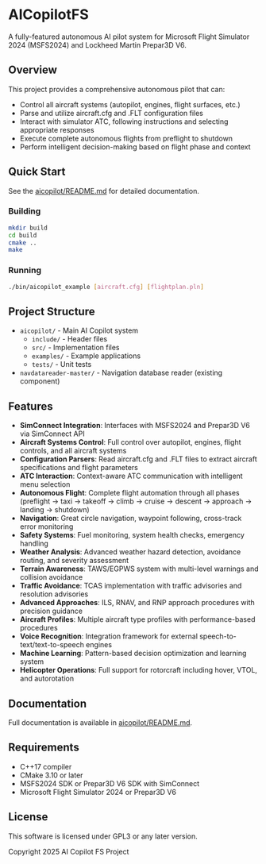 # AICopilotFS

A fully-featured autonomous AI pilot system for Microsoft Flight Simulator 2024 (MSFS2024) and Lockheed Martin Prepar3D V6.

## Overview

This project provides a comprehensive autonomous pilot that can:
- Control all aircraft systems (autopilot, engines, flight surfaces, etc.)
- Parse and utilize aircraft.cfg and .FLT configuration files
- Interact with simulator ATC, following instructions and selecting appropriate responses
- Execute complete autonomous flights from preflight to shutdown
- Perform intelligent decision-making based on flight phase and context

## Quick Start

See the [aicopilot/README.md](aicopilot/README.md) for detailed documentation.

### Building

```bash
mkdir build
cd build
cmake ..
make
```

### Running

```bash
./bin/aicopilot_example [aircraft.cfg] [flightplan.pln]
```

## Project Structure

- `aicopilot/` - Main AI Copilot system
  - `include/` - Header files
  - `src/` - Implementation files
  - `examples/` - Example applications
  - `tests/` - Unit tests
- `navdatareader-master/` - Navigation database reader (existing component)

## Features

- **SimConnect Integration**: Interfaces with MSFS2024 and Prepar3D V6 via SimConnect API
- **Aircraft Systems Control**: Full control over autopilot, engines, flight controls, and all aircraft systems
- **Configuration Parsers**: Read aircraft.cfg and .FLT files to extract aircraft specifications and flight parameters
- **ATC Interaction**: Context-aware ATC communication with intelligent menu selection
- **Autonomous Flight**: Complete flight automation through all phases (preflight → taxi → takeoff → climb → cruise → descent → approach → landing → shutdown)
- **Navigation**: Great circle navigation, waypoint following, cross-track error monitoring
- **Safety Systems**: Fuel monitoring, system health checks, emergency handling
- **Weather Analysis**: Advanced weather hazard detection, avoidance routing, and severity assessment
- **Terrain Awareness**: TAWS/EGPWS system with multi-level warnings and collision avoidance
- **Traffic Avoidance**: TCAS implementation with traffic advisories and resolution advisories
- **Advanced Approaches**: ILS, RNAV, and RNP approach procedures with precision guidance
- **Aircraft Profiles**: Multiple aircraft type profiles with performance-based procedures
- **Voice Recognition**: Integration framework for external speech-to-text/text-to-speech engines
- **Machine Learning**: Pattern-based decision optimization and learning system
- **Helicopter Operations**: Full support for rotorcraft including hover, VTOL, and autorotation

## Documentation

Full documentation is available in [aicopilot/README.md](aicopilot/README.md).

## Requirements

- C++17 compiler
- CMake 3.10 or later
- MSFS2024 SDK or Prepar3D V6 SDK with SimConnect
- Microsoft Flight Simulator 2024 or Prepar3D V6

## License

This software is licensed under GPL3 or any later version.

Copyright 2025 AI Copilot FS Project
